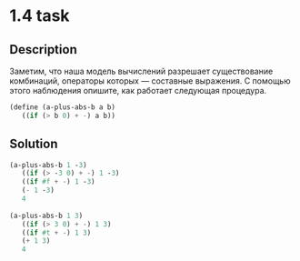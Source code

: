 # 1.4 task

## Description

Заметим, что наша модель вычислений разрешает существование комбинаций, операторы которых — составные выражения. С помощью этого наблюдения опишите, как работает следующая процедура.

```scheme
(define (a-plus-abs-b a b)
   ((if (> b 0) + -) a b))
```

## Solution

```scheme
(a-plus-abs-b 1 -3) 
   ((if (> -3 0) + -) 1 -3) 
   ((if #f + -) 1 -3) 
   (- 1 -3) 
   4 
  
(a-plus-abs-b 1 3) 
   ((if (> 3 0) + -) 1 3) 
   ((if #t + -) 1 3) 
   (+ 1 3) 
   4 
```
